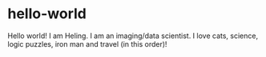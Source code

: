 # hello-world
Hello world! I am Heling. I am an imaging/data scientist. I love cats, science, logic puzzles, iron man and travel (in this order)! 
